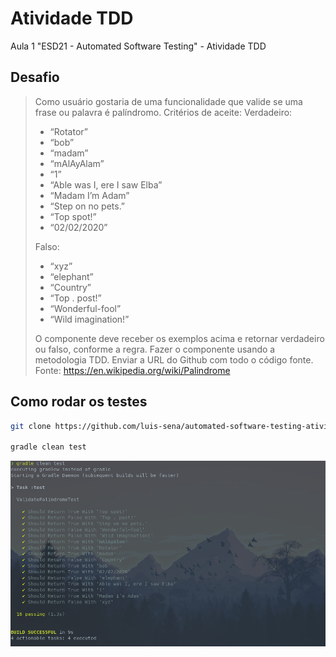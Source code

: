 # Atividade TDD

Aula 1 "ESD21 - Automated Software Testing" - Atividade TDD

## Desafio

> Como usuário gostaria de uma funcionalidade que valide se uma frase ou palavra é palíndromo.
> Critérios de aceite:
> Verdadeiro:
> - “Rotator”
> - “bob”
> - “madam”
> - “mAlAyAlam”
> - “1”
> - “Able was I, ere I saw Elba”
> - “Madam I’m Adam”
> - “Step on no pets.”
> - “Top spot!”
> - “02/02/2020”
> 
> Falso:
> - “xyz”
> - “elephant”
> - “Country”
> - “Top . post!”
> - “Wonderful-fool”
> - “Wild imagination!”
> 
> O componente deve receber os exemplos acima e retornar verdadeiro ou falso, conforme a
> regra. Fazer o componente usando a metodologia TDD.
> Enviar a URL do Github com todo o código fonte.
> Fonte: https://en.wikipedia.org/wiki/Palindrome


## Como rodar os testes

```sh
git clone https://github.com/luis-sena/automated-software-testing-atividade-tdd.git && cd automated-software-testing-atividade-tdd

gradle clean test
```
![](tests.png)

